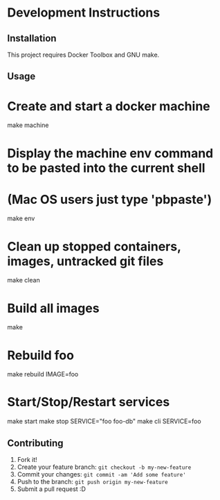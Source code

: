 # Development Instructions

## Installation

This project requires Docker Toolbox and GNU make.

## Usage

# Create and start a docker machine
make machine

# Display the machine env command to be pasted into the current shell
# (Mac OS users just type 'pbpaste')
make env

# Clean up stopped containers, <none> images, untracked git files
make clean

# Build all images
make

# Rebuild foo
make rebuild IMAGE=foo

# Start/Stop/Restart services
make start
make stop SERVICE="foo foo-db"
make cli SERVICE=foo

## Contributing

1. Fork it!
2. Create your feature branch: `git checkout -b my-new-feature`
3. Commit your changes: `git commit -am 'Add some feature'`
4. Push to the branch: `git push origin my-new-feature`
5. Submit a pull request :D
